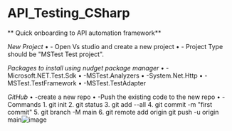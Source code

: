 # API_Testing_CSharp

** Quick onboarding to API automation framework**

*New Project*
	• - Open Vs studio and create a new project
	• - Project Type should be "MSTest Test project".

*Packages to install using nudget package manager*
	• -Microsoft.NET.Test.Sdk
	• -MSTest.Analyzers
	• -System.Net.Http
	• -MSTest.TestFramework
	• -MSTest.TestAdapter


*GitHub*
	• -create a new repo
	• -Push the existing code to the new repo
	• -Commands
	1.  git init
	2.  git status
	3.  git add --all
	4.  git commit -m "first commit"
	5.  git branch -M main
	6.  git remote add origin <RepoURL>
 git push -u origin main![image](https://github.com/user-attachments/assets/124a33e3-b864-41f8-99b3-1074db1388af)
